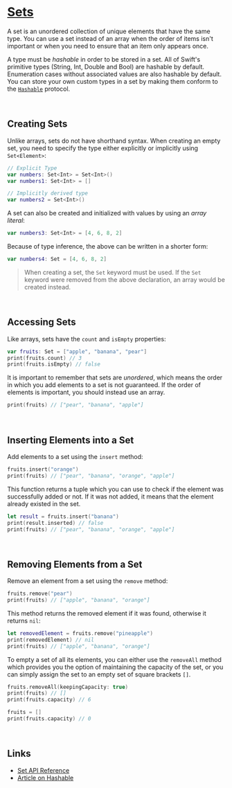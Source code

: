 # [Sets](https://docs.swift.org/swift-book/documentation/the-swift-programming-language/collectiontypes/#Sets)

A set is an unordered collection of unique elements that have the same type. You can use a set instead of an array when the order of items isn't important or when you need to ensure that an item only appears once.

A type must be *hashable* in order to be stored in a set. All of Swift's primitive types (String, Int, Double and Bool) are hashable by default. Enumeration cases without associated values are also hashable by default. You can store your own custom types in a set by making them conform to the [`Hashable`](https://developer.apple.com/documentation/swift/hashable) protocol.

<br/>

## Creating Sets

Unlike arrays, sets do not have shorthand syntax. When creating an empty set, you need to specify the type either explicitly or implicitly using `Set<Element>`:

```swift
// Explicit Type
var numbers: Set<Int> = Set<Int>()
var numbers1: Set<Int> = []

// Implicitly derived type
var numbers2 = Set<Int>()
```
A set can also be created and initialized with values by using an *array literal*:

```swift
var numbers3: Set<Int> = [4, 6, 8, 2]
```
Because of type inference, the above can be written in a shorter form:

```swift
var numbers4: Set = [4, 6, 8, 2]
```
> When creating a set, the `Set` keyword must be used. If the `Set` keyword were removed from the above declaration, an array would be created instead.

<br/>

## Accessing Sets

Like arrays, sets have the `count` and `isEmpty` properties:

```swift
var fruits: Set = ["apple", "banana", "pear"]
print(fruits.count) // 3
print(fruits.isEmpty) // false
```
It is important to remember that sets are *unordered*, which means the order in which you add elements to a set is not guaranteed. If the order of elements is important, you should instead use an array.

```swift
print(fruits) // ["pear", "banana", "apple"]
```

<br/>

## Inserting Elements into a Set

Add elements to a set using the `insert` method:

```swift
fruits.insert("orange")
print(fruits) // ["pear", "banana", "orange", "apple"]
```

This function returns a tuple which you can use to check if the element was successfully added or not. If it was not added, it means that the element already existed in the set.

```swift
let result = fruits.insert("banana")
print(result.inserted) // false
print(fruits) // ["pear", "banana", "orange", "apple"]
```
<br/>

## Removing Elements from a Set

Remove an element from a set using the `remove` method:

```swift
fruits.remove("pear")
print(fruits) // ["apple", "banana", "orange"]
```
This method returns the removed element if it was found, otherwise it returns `nil`:

```swift
let removedElement = fruits.remove("pineapple")
print(removedElement) // nil
print(fruits) // ["apple", "banana", "orange"]
```
To empty a set of all its elements, you can either use the `removeAll` method which provides you the option of maintaining the capacity of the set, or you can simply assign the set to an empty set of square brackets `[]`.

```swift
fruits.removeAll(keepingCapacity: true)
print(fruits) // []
print(fruits.capacity) // 6

fruits = []
print(fruits.capacity) // 0
```
<br/>

## Links

* [Set API Reference](https://developer.apple.com/documentation/swift/set)
* [Article on Hashable](https://betterprogramming.pub/what-is-hashable-in-swift-6a51627f904)